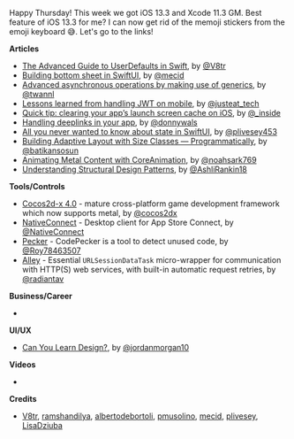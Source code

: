 Happy Thursday! This week we got iOS 13.3 and Xcode 11.3 GM. Best feature of iOS 13.3 for me? I can now get rid of the memoji stickers from the emoji keyboard 😅. Let's go to the links!

**Articles**

* [The Advanced Guide to UserDefaults in Swift](https://www.vadimbulavin.com/advanced-guide-to-userdefaults-in-swift/), by [@V8tr](https://twitter.com/V8tr)
* [Building bottom sheet in SwiftUI](https://swiftwithmajid.com/2019/12/11/building-bottom-sheet-in-swiftui/), by [@mecid](https://twitter.com/mecid)
* [Advanced asynchronous operations by making use of generics](https://www.avanderlee.com/swift/advanced-asynchronous-operations/), by [@twannl](https://twitter.com/twannl)
* [Lessons learned from handling JWT on mobile](https://tech.just-eat.com/2019/12/04/lessons-learned-from-handling-jwt-on-mobile/), by [@justeat_tech](https://twitter.com/justeat_tech)
* [Quick tip: clearing your app’s launch screen cache on iOS](https://rambo.codes/ios/quick-tip/2019/12/09/clearing-your-apps-launch-screen-cache-on-ios.html), by [@_inside](https://www.twitter.com/_inside)
* [Handling deeplinks in your app](https://www.donnywals.com/handling-deeplinks-in-your-app/), by [@donnywals](https://twitter.com/donnywals)
* [All you never wanted to know about state in SwiftUI](https://medium.com/device-blogs/all-you-never-wanted-to-know-about-state-in-swiftui-7314d0c51318), by [@plivesey453](https://twitter.com/plivesey453)
* [Building Adaptive Layout with Size Classes — Programmatically](https://medium.com/flawless-app-stories/building-adaptive-layout-with-size-classes-programmatically-40db42950c89), by [@batikansosun](https://twitter.com/batikansosun)
* [Animating Metal Content with CoreAnimation](https://noahgilmore.com/blog/coreanimation-metal/), by [@noahsark769](https://twitter.com/noahsark769)
* [Understanding Structural Design Patterns](https://lickability.com/blog/structural-design-patterns/), by [@AshliRankin18](https://twitter.com/AshliRankin18)

**Tools/Controls**

* [Cocos2d-x 4.0](https://www.cocos.com/en/cocos2dx) - mature cross-platform game development framework which now supports metal, by [@cocos2dx](https://twitter.com/cocos2dx/)
* [NativeConnect](https://nativeconnect.app/blog/official-launch/) - Desktop client for App Store Connect, by [@NativeConnect](https://twitter.com/NativeConnect)
* [Pecker](https://github.com/woshiccm/Pecker) - CodePecker is a tool to detect unused code, by [@Roy78463507](https://twitter.com/Roy78463507)
* [Alley](https://github.com/radianttap/Alley) - Essential `URLSessionDataTask` micro-wrapper for communication with HTTP(S) web services, with built-in automatic request retries, by [@radiantav](https://twitter.com/radiantav)

**Business/Career**

* 

**UI/UX**

* [Can You Learn Design?](https://www.swiftjectivec.com/can-you-learn-design/), by [@jordanmorgan10](https://www.twitter.com/jordanmorgan10)

**Videos**

* 

**Credits**

* [V8tr](https://github.com/V8tr), [ramshandilya](https://github.com/ramshandilya), [albertodebortoli](https://github.com/albertodebortoli), [pmusolino](https://github.com/pmusolino), [mecid](https://github.com/mecid), [plivesey](https://github.com/plivesey/), [LisaDziuba](https://github.com/lisadziuba)
